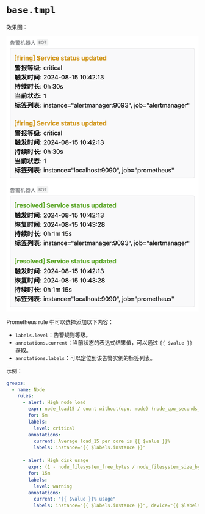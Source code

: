 # `base.tmpl`

效果图：

![](base.png)

Prometheus rule 中可以选择添加以下内容：

- `labels.level`：告警规则等级。
- `annotations.current`：当前状态的表达式结果值，可以通过 `{{ $value }}` 获取。
- `annotations.labels`：可以定位到该告警实例的标签列表。

示例：

```yaml
groups:
  - name: Node
    rules:
      - alert: High node load
        expr: node_load15 / count without(cpu, mode) (node_cpu_seconds_total{mode="idle"}) * 100 > 100
        for: 5m
        labels:
          level: critical
        annotations:
          current: Average load_15 per core is {{ $value }}%
          labels: instance="{{ $labels.instance }}"

      - alert: High disk usage
        expr: (1 - node_filesystem_free_bytes / node_filesystem_size_bytes) * 100 > 85
        for: 15m
        labels:
          level: warning
        annotations:
          current: "{{ $value }}% usage"
          labels: instance="{{ $labels.instance }}", device="{{ $labels.device }}", fstype="{{ $labels.fstype }}", mountpoint="{{ $labels.mountpoint }}"
```
